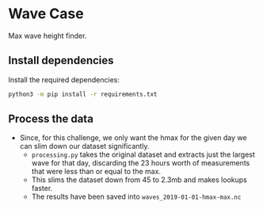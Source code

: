 # Wave Case

Max wave height finder.

## Install dependencies 

Install the required dependencies: 

```sh
python3 -m pip install -r requirements.txt
```

## Process the data

* Since, for this challenge, we only want the hmax for the given day we can slim down our dataset significantly.
  * `processing.py` takes the original dataset and extracts just the largest wave for that day, discarding the 23 hours worth of measurements that were less than or equal to the max.
  * This slims the dataset down from 45 to 2.3mb and makes lookups faster.
  * The results have been saved into `waves_2019-01-01-hmax-max.nc`